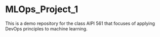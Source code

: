 # MLOps_Project_1
This is a demo repository for the class AIPI 561 that focuses of applying DevOps principles to machine learning.
